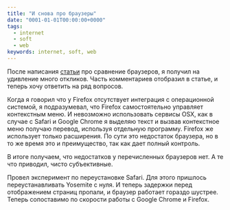```yaml
---
title: "И снова про браузеры"
date: "0001-01-01T00:00:00+0000"
tags:
  - internet
  - soft
  - web
keywords: internet, soft, web
---
```

После написания [статьи](/2014/12/07/browsers/) про сравнение браузеров, я получил на удивление много откликов. Часть комментариев отобразил в статье, и теперь хочу ответить на ряд вопросов.

Когда я говорил что у Firefox отсутствует интеграция с операционной системой, я подразумевал, что Firefox самостоятельно управляет контекстным меню. И невозможно использовать  сервисы OSX, как в случае с Safari и Google Chrome я  выделяю текст и вызвав контекстное меню получаю перевод, используя отдельную программу. Firefox же использует только расширения. По сути это недостаток браузера, но в то же время это и преимущество, так как дает полный контроль.

В итоге получаем, что недостатков у перечисленных браузеров нет. А те что приводил, чисто субъективные. 

Провел эксперимент по переустановке Safari. Для этого пришлось переустанавливать Yosemite с нуля. И теперь задержки перед отображением страниц пропали, и браузер работает гораздо шустрее. Теперь сопоставимо по скорости работы с Google Chrome и Firefox.
